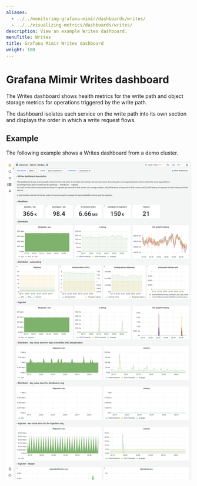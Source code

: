 ```yaml
---
aliases:
  - ../../monitoring-grafana-mimir/dashboards/writes/
  - ../../visualizing-metrics/dashboards/writes/
description: View an example Writes dashboard.
menuTitle: Writes
title: Grafana Mimir Writes dashboard
weight: 180
---
```


# Grafana Mimir Writes dashboard

The Writes dashboard shows health metrics for the write path and object storage metrics for operations triggered by the write path.

The dashboard isolates each service on the write path into its own section and displays the order in which a write request flows.

## Example

The following example shows a Writes dashboard from a demo cluster.

![Grafana Mimir writes dashboard](mimir-writes.png)
